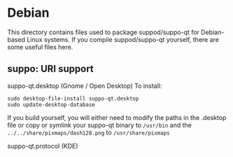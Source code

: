 
Debian
====================
This directory contains files used to package suppod/suppo-qt
for Debian-based Linux systems. If you compile suppod/suppo-qt yourself, there are some useful files here.

## suppo: URI support ##


suppo-qt.desktop  (Gnome / Open Desktop)
To install:

	sudo desktop-file-install suppo-qt.desktop
	sudo update-desktop-database

If you build yourself, you will either need to modify the paths in
the .desktop file or copy or symlink your suppo-qt binary to `/usr/bin`
and the `../../share/pixmaps/dash128.png` to `/usr/share/pixmaps`

suppo-qt.protocol (KDE)

